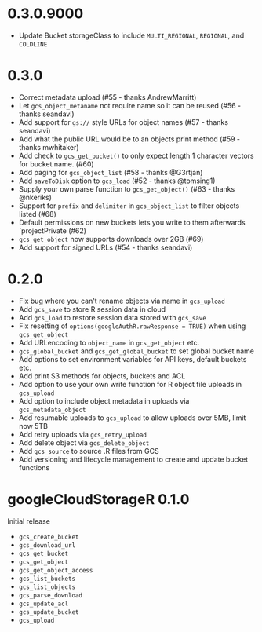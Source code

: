 # 0.3.0.9000

* Update Bucket storageClass to include `MULTI_REGIONAL`, `REGIONAL`, and `COLDLINE`

# 0.3.0

* Correct metadata upload (#55 - thanks AndrewMarritt)
* Let `gcs_object_metaname` not require name so it can be reused (#56 - thanks seandavi)
* Add support for `gs://` style URLs for object names (#57 - thanks seandavi)
* Add what the public URL would be to an objects print method (#59 - thanks mwhitaker)
* Add check to `gcs_get_bucket()` to only expect length 1 character vectors for bucket name. (#60)
* Add paging for `gcs_object_list` (#58 - thanks @G3rtjan)
* Add `saveToDisk` option to `gcs_load` (#52 - thanks @tomsing1)
* Supply your own parse function to `gcs_get_object()` (#63 - thanks @nkeriks)
* Support for `prefix` and `delimiter` in `gcs_object_list` to filter objects listed (#68)
* Default permissions on new buckets lets you write to them afterwards `projectPrivate (#62)
* `gcs_get_object` now supports downloads over 2GB (#69)
* Add support for signed URLs (#54 - thanks seandavi)

# 0.2.0

* Fix bug where you can't rename objects via name in `gcs_upload`
* Add `gcs_save` to store R session data in cloud
* Add `gcs_load` to restore session data stored with `gcs_save`
* Fix resetting of `options(googleAuthR.rawResponse = TRUE)` when using `gcs_get_object`
* Add URLencoding to `object_name` in `gcs_get_object` etc.
* `gcs_global_bucket` and `gcs_get_global_bucket` to set global bucket name
* Add options to set environment variables for API keys, default buckets etc.
* Add print S3 methods for objects, buckets and ACL
* Add option to use your own write function for R object file uploads in `gcs_upload`
* Add option to include object metadata in uploads via `gcs_metadata_object`
* Add resumable uploads to `gcs_upload` to allow uploads over 5MB, limit now 5TB
* Add retry uploads via `gcs_retry_upload`
* Add delete object via `gcs_delete_object`
* Add `gcs_source` to source .R files from GCS
* Add versioning and lifecycle management to create and update bucket functions

# googleCloudStorageR 0.1.0

Initial release

* `gcs_create_bucket`
* `gcs_download_url`
* `gcs_get_bucket`
* `gcs_get_object`
* `gcs_get_object_access`
* `gcs_list_buckets`
* `gcs_list_objects`
* `gcs_parse_download`
* `gcs_update_acl`
* `gcs_update_bucket`
* `gcs_upload`




